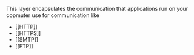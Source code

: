 This layer encapsulates the communication that applications run on your copmuter use for communication like 
- [[HTTP]]
- [[HTTPS]]
- [[SMTP]]
- [[FTP]]
